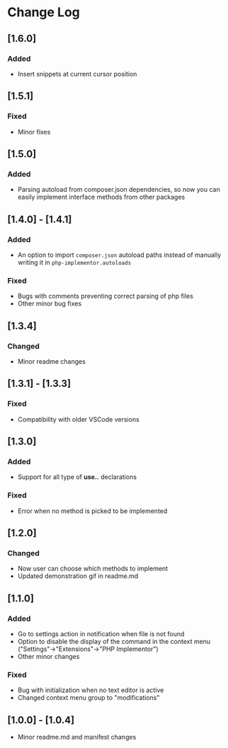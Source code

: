 # Change Log

## [1.6.0]
### Added
- Insert snippets at current cursor position

## [1.5.1]
### Fixed
- Minor fixes

## [1.5.0]
### Added
- Parsing autoload from composer.json dependencies, so now you can easily implement interface methods from other packages

## [1.4.0] - [1.4.1]
### Added
- An option to import `composer.json` autoload paths instead of manually writing it in `php-implementor.autoloads`
### Fixed
- Bugs with comments preventing correct parsing of php files
- Other minor bug fixes

## [1.3.4]
### Changed
- Minor readme changes

## [1.3.1] - [1.3.3]
### Fixed
- Compatibility with older VSCode versions

## [1.3.0]
### Added
- Support for all type of **use..** declarations

### Fixed
- Error when no method is picked to be implemented

## [1.2.0]
### Changed
- Now user can choose which methods to implement
- Updated demonstration gif in readme.md 

## [1.1.0]
### Added
- Go to settings action in notification when file is not found
- Option to disable the display of the command in the context menu ("Settings"->"Extensions"->"PHP Implementor")
- Other minor changes

### Fixed
- Bug with initialization when no text editor is active
- Changed context menu group to "modifications"

## [1.0.0] - [1.0.4]
- Minor readme.md and manifest changes

